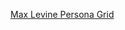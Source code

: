 [Max Levine Persona Grid](https://docs.google.com/presentation/d/1UX9kIT0kDgTXeNRBrejZ8-ZtLXBPf1C3_swRUFkBVDQ/edit#slide=id.g339d2afbab9_0_206)
